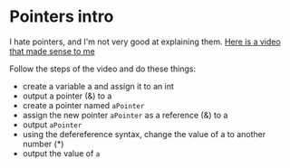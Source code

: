 # Pointers intro

I hate pointers, and I'm not very good at explaining them. [Here is a video that made sense to me](https://www.youtube.com/watch?v=h-HBipu_1P0)

Follow the steps of the video and do these things:

+ create a variable a and assign it to an int
+ output a pointer (&) to a
+ create a pointer named `aPointer`
+ assign the new pointer `aPointer` as a reference (&) to a
+ output `aPointer`
+ using the defereference syntax, change the value of a to another number (*)
+ output the value of `a`